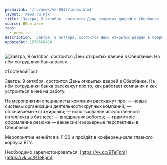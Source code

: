 ```yaml
---
permalink: '/ru/news/vk-6532/index.html'
layout: 'news.ru.njk'
title: 'Завтра, 9 октября, состоится День открытых дверей в Сбербанке. На нём сотрудники банка расск'
source: ВКонтакте
tags:
  - news_ru
description: 'Завтра, 9 октября, состоится День открытых дверей в Сбербанке. На нём сотрудники банка расск…'
updatedAt: 1570550460
---
```

![Завтра, 9 октября, состоится День открытых дверей в Сбербанке. На нём сотрудники банка расск…](https://sun9-24.userapi.com/impf/c850728/v850728914/1dc7f9/GzV5pUB4J2c.jpg?size=1280x720&quality=96&sign=06637c3af4560b36328d84e63ad48ff5&c_uniq_tag=5ieB8EPYHEzjnAwlL-oJng_Tln--5jcXB_p-4zQrRdg&type=album)

#ГостевойПост

Завтра, 9 октября, состоится День открытых дверей в Сбербанке. На нём сотрудники банка расскажут про то, как работает компания и как устроиться в неё на работу.

На мероприятии специалисты компании расскажут про:
— новые системы организации деятельности крупных компаний;
— оплачиваемые стажировки;
— использование искусственного интеллекта в бизнесе;
— внедрнение роботов;
— грамотное оформление резюме
— вакансии и карьерные перспективы в Сбербанке.

Мероприятие начнётся в 11:30 и пройдёт в конференц-зале главного корпуса ВГУ.

Необходимо зарегистрироваться: [https://vk.cc/9TeFpm](https://vk.cc/9TeFpm)
